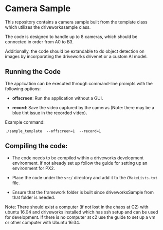 
# Camera Sample

This repository contains a camera sample built from the template class which utilizes the driveworkssample class. 

The code is designed to handle up to 8 cameras, which should be connected in order from A0 to B3.

Additionally, the code should be extandable to do object detection on images by incorporating the driveworks drivenet or a custom AI model.


## Running the Code

The application can be executed through command-line prompts with the following options:

-  **offscreen**: Run the application without a GUI.

-  **record**: Save the video captured by the cameras (Note: there may be a blue tint issue in the recorded video).

Example command:

    ./sample_template  --offscreen=1  --record=1


## Compiling the code:

-  The  code  needs  to  be  compiled  within  a  driveworks  development  environment.  If not already set up follow  the  guide  for  setting  up  an  environment  for  PX2.

-  Place  the  code  under  the  `src/`  directory  and  add  it  to  the  `CMakeLists.txt`  file.

-  Ensure  that  the  framework  folder  is  built since driveworksSample from that folder is needed.

Note: There should exist a computer (if not lost in the chaos at C2) with ubuntu 16.04 and driveworks installed which has ssh setup and can be used for development. If there is no computer at c2 use the guide to set up a vm or other computer with Ubuntu 16.04.
  

